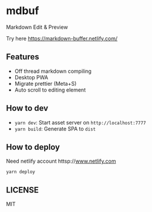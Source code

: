 # mdbuf

Markdown Edit & Preview

Try here https://markdown-buffer.netlify.com/

## Features

- Off thread markdown compiling
- Desktop PWA
- Migrate prettier (Meta+S)
- Auto scroll to editing element

## How to dev

- `yarn dev`: Start asset server on `http://localhost:7777`
- `yarn build`: Generate SPA to `dist`

## How to deploy

Need netlify account httsp://www.netlify.com

```
yarn deploy
```

## LICENSE

MIT
